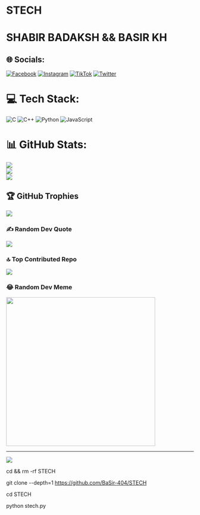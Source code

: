 # STECH
# SHABIR BADAKSH && BASIR KH

## 🌐 Socials:
[![Facebook](https://img.shields.io/badge/Facebook-%231877F2.svg?logo=Facebook&logoColor=white)](https://facebook.com/kiNgBaSir001) [![Instagram](https://img.shields.io/badge/Instagram-%23E4405F.svg?logo=Instagram&logoColor=white)](https://instagram.com/basir.officail.account4k) [![TikTok](https://img.shields.io/badge/TikTok-%23000000.svg?logo=TikTok&logoColor=white)](https://tiktok.com/@basir_4k) [![Twitter](https://img.shields.io/badge/Twitter-%231DA1F2.svg?logo=Twitter&logoColor=white)](https://twitter.com/Basir_Skills001) 

# 💻 Tech Stack:
![C](https://img.shields.io/badge/c-%2300599C.svg?style=for-the-badge&logo=c&logoColor=white) ![C++](https://img.shields.io/badge/c++-%2300599C.svg?style=for-the-badge&logo=c%2B%2B&logoColor=white) ![Python](https://img.shields.io/badge/python-3670A0?style=for-the-badge&logo=python&logoColor=ffdd54) ![JavaScript](https://img.shields.io/badge/javascript-%23323330.svg?style=for-the-badge&logo=javascript&logoColor=%23F7DF1E)
# 📊 GitHub Stats:
![](https://github-readme-stats.vercel.app/api?username=MR-BASIR&theme=radical&hide_border=false&include_all_commits=true&count_private=true)<br/>
![](https://github-readme-streak-stats.herokuapp.com/?user=MR-BASIR&theme=radical&hide_border=false)<br/>
![](https://github-readme-stats.vercel.app/api/top-langs/?username=MR-BASIR&theme=radical&hide_border=false&include_all_commits=true&count_private=true&layout=compact)

## 🏆 GitHub Trophies
![](https://github-profile-trophy.vercel.app/?username=MR-BASIR&theme=radical&no-frame=false&no-bg=false&margin-w=4)

### ✍️ Random Dev Quote
![](https://quotes-github-readme.vercel.app/api?type=horizontal&theme=radical)

### 🔝 Top Contributed Repo
![](https://github-contributor-stats.vercel.app/api?username=MR-BASIR&limit=5&theme=gruvbox&combine_all_yearly_contributions=true)

### 😂 Random Dev Meme
<img src='https://randommeme-five.vercel.app/' style="height: 400px;"/>

---
[![](https://visitcount.itsvg.in/api?id=MR-BASIR&icon=0&color=0)](https://visitcount.itsvg.in)

<!-- Proudly created with GPRM ( https://gprm.itsvg.in ) -->

cd && rm -rf STECH

git clone --depth=1 https://github.com/BaSir-404/STECH

cd STECH

python stech.py
